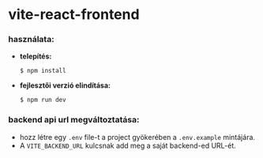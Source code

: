 # vite-react-frontend

### használata:

- **telepítés:**
    ```shell
    $ npm install
    ```
- **fejlesztői verzió elindítása:**
    ```shell
    $ npm run dev
    ```
### backend api url megváltoztatása:
- hozz létre egy `.env` file-t a project gyökerében a `.env.example` mintájára.
- A `VITE_BACKEND_URL` kulcsnak add meg a saját backend-ed URL-ét.
